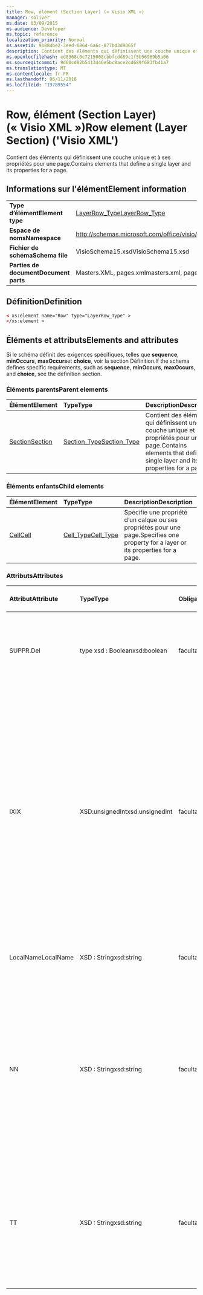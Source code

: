 ```yaml
---
title: Row, élément (Section Layer) (« Visio XML »)
manager: soliver
ms.date: 03/09/2015
ms.audience: Developer
ms.topic: reference
localization_priority: Normal
ms.assetid: 9b884be2-3eed-0864-6a6c-877b43d9065f
description: Contient des éléments qui définissent une couche unique et à ses propriétés pour une page.
ms.openlocfilehash: ed8368c0c7215068cbbfcdd89c1f5b56969b5a06
ms.sourcegitcommit: 9d60cd82b5413446e5bc8ace2cd689f683fb41a7
ms.translationtype: MT
ms.contentlocale: fr-FR
ms.lasthandoff: 06/11/2018
ms.locfileid: "19789554"
---
```

# <a name="row-element-layer-section-visio-xml"></a><span data-ttu-id="5a735-103">Row, élément (Section Layer) (« Visio XML »)</span><span class="sxs-lookup"><span data-stu-id="5a735-103">Row element (Layer Section) ('Visio XML')</span></span>

<span data-ttu-id="5a735-104">Contient des éléments qui définissent une couche unique et à ses propriétés pour une page.</span><span class="sxs-lookup"><span data-stu-id="5a735-104">Contains elements that define a single layer and its properties for a page.</span></span>
  
## <a name="element-information"></a><span data-ttu-id="5a735-105">Informations sur l'élément</span><span class="sxs-lookup"><span data-stu-id="5a735-105">Element information</span></span>

|||
|:-----|:-----|
|<span data-ttu-id="5a735-106">**Type d’élément**</span><span class="sxs-lookup"><span data-stu-id="5a735-106">**Element type**</span></span> <br/> |[<span data-ttu-id="5a735-107">LayerRow_Type</span><span class="sxs-lookup"><span data-stu-id="5a735-107">LayerRow_Type</span></span>](layerrow_type-complextypevisio-xml.md) <br/> |
|<span data-ttu-id="5a735-108">**Espace de noms**</span><span class="sxs-lookup"><span data-stu-id="5a735-108">**Namespace**</span></span> <br/> |http://schemas.microsoft.com/office/visio/2012/main  <br/> |
|<span data-ttu-id="5a735-109">**Fichier de schéma**</span><span class="sxs-lookup"><span data-stu-id="5a735-109">**Schema file**</span></span> <br/> |<span data-ttu-id="5a735-110">VisioSchema15.xsd</span><span class="sxs-lookup"><span data-stu-id="5a735-110">VisioSchema15.xsd</span></span>  <br/> |
|<span data-ttu-id="5a735-111">**Parties de document**</span><span class="sxs-lookup"><span data-stu-id="5a735-111">**Document parts**</span></span> <br/> |<span data-ttu-id="5a735-112">Masters.XML, pages.xml</span><span class="sxs-lookup"><span data-stu-id="5a735-112">masters.xml, pages.xml</span></span>  <br/> |
   
## <a name="definition"></a><span data-ttu-id="5a735-113">Définition</span><span class="sxs-lookup"><span data-stu-id="5a735-113">Definition</span></span>

```XML
< xs:element name="Row" type="LayerRow_Type" >
</xs:element >
```

## <a name="elements-and-attributes"></a><span data-ttu-id="5a735-114">Éléments et attributs</span><span class="sxs-lookup"><span data-stu-id="5a735-114">Elements and attributes</span></span>

<span data-ttu-id="5a735-115">Si le schéma définit des exigences spécifiques, telles que **sequence**, **minOccurs**, **maxOccurs**et **choice**, voir la section Définition.</span><span class="sxs-lookup"><span data-stu-id="5a735-115">If the schema defines specific requirements, such as **sequence**, **minOccurs**, **maxOccurs**, and **choice**, see the definition section.</span></span> 
  
### <a name="parent-elements"></a><span data-ttu-id="5a735-116">Éléments parents</span><span class="sxs-lookup"><span data-stu-id="5a735-116">Parent elements</span></span>

|<span data-ttu-id="5a735-117">**Élément**</span><span class="sxs-lookup"><span data-stu-id="5a735-117">**Element**</span></span>|<span data-ttu-id="5a735-118">**Type**</span><span class="sxs-lookup"><span data-stu-id="5a735-118">**Type**</span></span>|<span data-ttu-id="5a735-119">**Description**</span><span class="sxs-lookup"><span data-stu-id="5a735-119">**Description**</span></span>|
|:-----|:-----|:-----|
|[<span data-ttu-id="5a735-120">Section</span><span class="sxs-lookup"><span data-stu-id="5a735-120">Section</span></span>](section-element-sheet_type-complextypevisio-xml.md) <br/> |[<span data-ttu-id="5a735-121">Section_Type</span><span class="sxs-lookup"><span data-stu-id="5a735-121">Section_Type</span></span>](section_type-complextypevisio-xml.md) <br/> |<span data-ttu-id="5a735-122">Contient des éléments qui définissent une couche unique et à ses propriétés pour une page.</span><span class="sxs-lookup"><span data-stu-id="5a735-122">Contains elements that define a single layer and its properties for a page.</span></span>  <br/> |
   
### <a name="child-elements"></a><span data-ttu-id="5a735-123">Éléments enfants</span><span class="sxs-lookup"><span data-stu-id="5a735-123">Child elements</span></span>

|<span data-ttu-id="5a735-124">**Élément**</span><span class="sxs-lookup"><span data-stu-id="5a735-124">**Element**</span></span>|<span data-ttu-id="5a735-125">**Type**</span><span class="sxs-lookup"><span data-stu-id="5a735-125">**Type**</span></span>|<span data-ttu-id="5a735-126">**Description**</span><span class="sxs-lookup"><span data-stu-id="5a735-126">**Description**</span></span>|
|:-----|:-----|:-----|
|[<span data-ttu-id="5a735-127">Cell</span><span class="sxs-lookup"><span data-stu-id="5a735-127">Cell</span></span>](cell-element-layer-sectionvisio-xml.md) <br/> |[<span data-ttu-id="5a735-128">Cell_Type</span><span class="sxs-lookup"><span data-stu-id="5a735-128">Cell_Type</span></span>](cell_type-complextypevisio-xml.md) <br/> |<span data-ttu-id="5a735-129">Spécifie une propriété d’un calque ou ses propriétés pour une page.</span><span class="sxs-lookup"><span data-stu-id="5a735-129">Specifies one property for a layer or its properties for a page.</span></span>  <br/> |
   
### <a name="attributes"></a><span data-ttu-id="5a735-130">Attributs</span><span class="sxs-lookup"><span data-stu-id="5a735-130">Attributes</span></span>

|<span data-ttu-id="5a735-131">**Attribut**</span><span class="sxs-lookup"><span data-stu-id="5a735-131">**Attribute**</span></span>|<span data-ttu-id="5a735-132">**Type**</span><span class="sxs-lookup"><span data-stu-id="5a735-132">**Type**</span></span>|<span data-ttu-id="5a735-133">**Obligatoire**</span><span class="sxs-lookup"><span data-stu-id="5a735-133">**Required**</span></span>|<span data-ttu-id="5a735-134">**Description**</span><span class="sxs-lookup"><span data-stu-id="5a735-134">**Description**</span></span>|<span data-ttu-id="5a735-135">**Valeurs possibles**</span><span class="sxs-lookup"><span data-stu-id="5a735-135">**Possible values**</span></span>|
|:-----|:-----|:-----|:-----|:-----|
|<span data-ttu-id="5a735-136">SUPPR.</span><span class="sxs-lookup"><span data-stu-id="5a735-136">Del</span></span>  <br/> |<span data-ttu-id="5a735-137">type xsd : Boolean</span><span class="sxs-lookup"><span data-stu-id="5a735-137">xsd:boolean</span></span>  <br/> |<span data-ttu-id="5a735-138">facultatif</span><span class="sxs-lookup"><span data-stu-id="5a735-138">optional</span></span>  <br/> |<span data-ttu-id="5a735-139">Spécifie si une ligne qui sinon serait héritée à partir d’une forme de base a été supprimée.</span><span class="sxs-lookup"><span data-stu-id="5a735-139">Specifies whether a row that would otherwise be inherited from a master shape has been deleted.</span></span>  <br/> |<span data-ttu-id="5a735-140">Valeurs du type de type xsd : Boolean.</span><span class="sxs-lookup"><span data-stu-id="5a735-140">Values of the xsd:boolean type.</span></span>  <br/> |
|<span data-ttu-id="5a735-141">IX</span><span class="sxs-lookup"><span data-stu-id="5a735-141">IX</span></span>  <br/> |<span data-ttu-id="5a735-142">XSD:unsignedInt</span><span class="sxs-lookup"><span data-stu-id="5a735-142">xsd:unsignedInt</span></span>  <br/> |<span data-ttu-id="5a735-143">facultatif</span><span class="sxs-lookup"><span data-stu-id="5a735-143">optional</span></span>  <br/> |<span data-ttu-id="5a735-144">Spécifie l’identificateur de base 1 pour la ligne.</span><span class="sxs-lookup"><span data-stu-id="5a735-144">Specifies the one-based identifier for the row.</span></span> <span data-ttu-id="5a735-145">Il doit être unique et supérieur à d’autres identificateurs dans la même section. L’attribut IX est utilisée uniquement pour les caractère, connexion, champ, FillGradient, sections Geometry, Layer, LineGradient, paragraphe, réviseur, zéro et onglets.</span><span class="sxs-lookup"><span data-stu-id="5a735-145">It should be unqiue and greater than other identifiers in the same section.The IX attribute is only used for the Character, Connection, Field, FillGradient, Geometry, Layer, LineGradient, Paragraph, Reviewer, Scratch, and Tabs sections.</span></span> <span data-ttu-id="5a735-146">Une ligne peut être un des attributs IX ou N.</span><span class="sxs-lookup"><span data-stu-id="5a735-146">A row can only have one of the IX or N attributes.</span></span>  <br/> |<span data-ttu-id="5a735-147">Valeurs du type xsd:unsignedInt.</span><span class="sxs-lookup"><span data-stu-id="5a735-147">Values of the xsd:unsignedInt type.</span></span>  <br/> |
|<span data-ttu-id="5a735-148">LocalName</span><span class="sxs-lookup"><span data-stu-id="5a735-148">LocalName</span></span>  <br/> |<span data-ttu-id="5a735-149">XSD : String</span><span class="sxs-lookup"><span data-stu-id="5a735-149">xsd:string</span></span>  <br/> |<span data-ttu-id="5a735-150">facultatif</span><span class="sxs-lookup"><span data-stu-id="5a735-150">optional</span></span>  <br/> |<span data-ttu-id="5a735-151">Spécifie le nom unique dépendant de la langue de la ligne.</span><span class="sxs-lookup"><span data-stu-id="5a735-151">Specifies the unique language-dependent name of the row.</span></span>  <br/> |<span data-ttu-id="5a735-152">Valeurs du type xsd : String.</span><span class="sxs-lookup"><span data-stu-id="5a735-152">Values of the xsd:string type.</span></span>  <br/> |
|<span data-ttu-id="5a735-153">N</span><span class="sxs-lookup"><span data-stu-id="5a735-153">N</span></span>  <br/> |<span data-ttu-id="5a735-154">XSD : String</span><span class="sxs-lookup"><span data-stu-id="5a735-154">xsd:string</span></span>  <br/> |<span data-ttu-id="5a735-155">facultatif</span><span class="sxs-lookup"><span data-stu-id="5a735-155">optional</span></span>  <br/> |<span data-ttu-id="5a735-156">Spécifie le nom indépendant du langage unique de la ligne. L’attribut N est utilisée uniquement pour les sections utilisateur, propriété, Actions, contrôle, connexion, lien hypertexte et ActionTag.</span><span class="sxs-lookup"><span data-stu-id="5a735-156">Specifies the unique language-independent name of the row.The N attribute is only used for the User, Property, Actions, Control, Connection, Hyperlink, and ActionTag sections.</span></span> <span data-ttu-id="5a735-157">Une ligne peut être un des attributs IX ou N.</span><span class="sxs-lookup"><span data-stu-id="5a735-157">A row can only have one of the IX or N attributes.</span></span>  <br/> |<span data-ttu-id="5a735-158">Valeurs du type xsd : String.</span><span class="sxs-lookup"><span data-stu-id="5a735-158">Values of the xsd:string type.</span></span>  <br/> |
|<span data-ttu-id="5a735-159">T</span><span class="sxs-lookup"><span data-stu-id="5a735-159">T</span></span>  <br/> |<span data-ttu-id="5a735-160">XSD : String</span><span class="sxs-lookup"><span data-stu-id="5a735-160">xsd:string</span></span>  <br/> |<span data-ttu-id="5a735-161">facultatif</span><span class="sxs-lookup"><span data-stu-id="5a735-161">optional</span></span>  <br/> |<span data-ttu-id="5a735-162">Spécifie le type de chemin d’accès géométrique représentée par la ligne et utilisé dans la visualisation de géométrie.</span><span class="sxs-lookup"><span data-stu-id="5a735-162">Specifies the type of the geometric path represented by the row and used in geometry visualization.</span></span> <span data-ttu-id="5a735-163">L’attribut T est utilisée uniquement pour la section Geometry.</span><span class="sxs-lookup"><span data-stu-id="5a735-163">The T attribute is only used for the Geometry section.</span></span>  <br/> |<span data-ttu-id="5a735-164">Valeurs du type xsd : String.</span><span class="sxs-lookup"><span data-stu-id="5a735-164">Values of the xsd:string type.</span></span>  <br/> |
   

